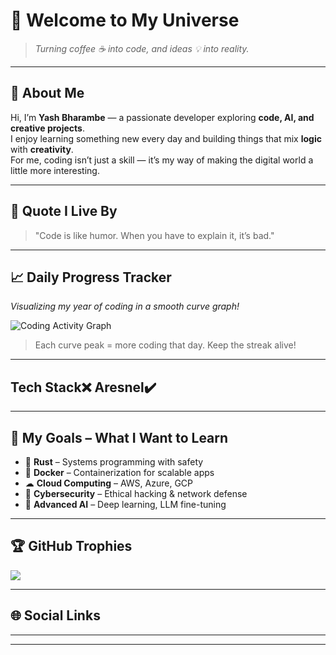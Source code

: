 # 🌌 Welcome to My Universe
> _Turning coffee ☕ into code, and ideas 💡 into reality._

---

## 💫 About Me
Hi, I’m **Yash Bharambe** — a passionate developer exploring **code, AI, and creative projects**.  
I enjoy learning something new every day and building things that mix **logic** with **creativity**.  
For me, coding isn’t just a skill — it’s my way of making the digital world a little more interesting.  

---

## 💬 Quote I Live By
> "Code is like humor. When you have to explain it, it’s bad."

---

## 📈 Daily Progress Tracker

_Visualizing my year of coding in a smooth curve graph!_  

![Coding Activity Graph](https://github-readme-activity-graph.vercel.app/graph?username=SpyHecker&bg_color=0d1117&color=00ff99&line=00ff99&point=ffffff&area=true&hide_border=true)

> Each curve peak = more coding that day. Keep the streak alive!

---

## Tech Stack❌ Aresnel✔️

---

## 🎯 My Goals – What I Want to Learn
- 🦀 **Rust** – Systems programming with safety
- 🐳 **Docker** – Containerization for scalable apps
- ☁ **Cloud Computing** – AWS, Azure, GCP
- 🔐 **Cybersecurity** – Ethical hacking & network defense
- 🧠 **Advanced AI** – Deep learning, LLM fine-tuning

---

## 🏆 GitHub Trophies
![](https://github-profile-trophy.vercel.app/?username=SpyHecker&theme=radical&no-frame=false&no-bg=false&margin-w=4)

---

## 🌐 Social Links


---
---
